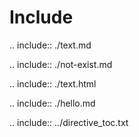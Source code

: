 # Include

.. include:: ./text.md

.. include:: ./not-exist.md

.. include:: ./text.html

.. include:: ./hello.md

.. include:: ../directive_toc.txt
